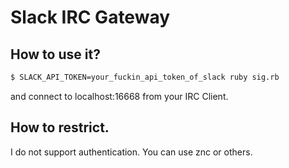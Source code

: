 # Slack IRC Gateway
## How to use it?
``` bash
$ SLACK_API_TOKEN=your_fuckin_api_token_of_slack ruby sig.rb
```

and connect to localhost:16668 from your IRC Client.

## How to restrict.
I do not support authentication. You can use znc or others.
